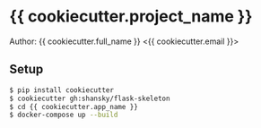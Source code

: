 # {{ cookiecutter.project_name }}

Author: {{ cookiecutter.full_name }} <{{ cookiecutter.email }}>

## Setup

```sh
$ pip install cookiecutter
$ cookiecutter gh:shansky/flask-skeleton
$ cd {{ cookiecutter.app_name }}
$ docker-compose up --build
```
